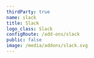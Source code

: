 ```yaml
---
thirdParty: true
name: slack
title: Slack
logo_class: Slack
configRoute: /add-ons/slack
public: false
image: /media/addons/slack.svg
---
```


